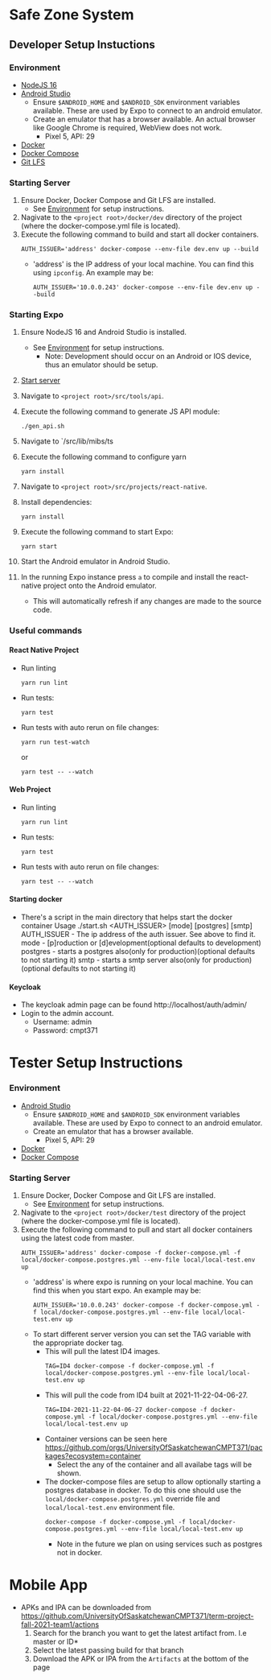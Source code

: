 # Safe Zone System

## Developer Setup Instuctions
### Environment
* [NodeJS 16](https://nodejs.org/en/)
* [Android Studio](https://developer.android.com/studio/install)
  * Ensure `$ANDROID_HOME` and `$ANDROID_SDK` environment variables available. These are used by Expo to connect to an android emulator.
  * Create an emulator that has a browser available. An actual browser like Google Chrome is required, WebView does not work.
    * Pixel 5, API: 29 
* [Docker](https://docs.docker.com/get-docker/)
* [Docker Compose](https://docs.docker.com/compose/install/)
* [Git LFS](https://git-lfs.github.com/)

### Starting Server
1. Ensure Docker, Docker Compose and Git LFS are installed. 
    * See [Environment](#Environment-1) for setup instructions.
2. Nagivate to the `<project root>/docker/dev` directory of the project (where the docker-compose.yml file is located).
3. Execute the following command to build and start all docker containers.
    ```
    AUTH_ISSUER='address' docker-compose --env-file dev.env up --build
    ```
    * 'address' is the IP address of your local machine. You can find this using `ipconfig`. An example may be:
       ```
       AUTH_ISSUER='10.0.0.243' docker-compose --env-file dev.env up --build
       ```

### Starting Expo
1. Ensure NodeJS 16 and Android Studio is installed. 
    * See [Environment](#Environment-1) for setup instructions.
      * Note: Development should occur on an Android or IOS device, thus an emulator should be setup.

2. [Start server](#Starting-Server)
3. Navigate to `<project root>/src/tools/api`.
4. Execute the following command to generate JS API module:
    ```
    ./gen_api.sh
    ```
5. Navigate to `<project root>/src/lib/mibs/ts
6. Execute the following command to configure yarn
    ```
    yarn install
    ```
7. Navigate to `<project root>/src/projects/react-native`.
8. Install dependencies:
    ```
    yarn install
    ```
9. Execute the following command to start Expo:
    ```
    yarn start
    ```
10. Start the Android emulator in Android Studio.
11. In the running Expo instance press `a` to compile and install the react-native project onto the Android emulator.
    * This will automatically refresh if any changes are made to the source code.

### Useful commands
#### React Native Project
* Run linting
  ```
  yarn run lint
  ```
* Run tests:
  ```
  yarn test
  ```
* Run tests with auto rerun on file changes:
  ```
  yarn run test-watch 
  ```
  or 
  ```
  yarn test -- --watch
  ```

#### Web Project
* Run linting
  ```
  yarn run lint
  ```
* Run tests:
  ```
  yarn test
  ```
* Run tests with auto rerun on file changes:
  ```
  yarn test -- --watch
  ```

#### Starting docker
* There's a script in the main directory that helps start the docker container
Usage ./start.sh <AUTH_ISSUER> [mode] [postgres] [smtp]
AUTH_ISSUER - The ip address of the auth issuer. See above to find it.
mode - [p]roduction or [d]evelopment(optional defaults to development)
postgres - starts a postgres also(only for production)(optional defaults to not starting it)
smtp - starts a smtp server also(only for production)(optional defaults to not starting it)


#### Keycloak
* The keycloak admin page can be found http://localhost/auth/admin/
* Login to the admin account.
  * Username: admin
  * Password: cmpt371



# Tester Setup Instructions

### Environment
* [Android Studio](https://developer.android.com/studio/install)
  * Ensure `$ANDROID_HOME` and `$ANDROID_SDK` environment variables available. These are used by Expo to connect to an android emulator.
  * Create an emulator that has a browser available.
    * Pixel 5, API: 29 
* [Docker](https://docs.docker.com/get-docker/)
* [Docker Compose](https://docs.docker.com/compose/install/)
### Starting Server
1. Ensure Docker, Docker Compose and Git LFS are installed. 
    * See [Environment](#Environment-2) for setup instructions.
2. Nagivate to the `<project root>/docker/test` directory of the project (where the docker-compose.yml file is located).
3. Execute the following command to pull and start all docker containers using the latest code from master.
    ```
    AUTH_ISSUER='address' docker-compose -f docker-compose.yml -f local/docker-compose.postgres.yml --env-file local/local-test.env up 
    ```
    * 'address' is where  expo is running on your local machine. You can find this when you start expo. An example may be:
       ```
       AUTH_ISSUER='10.0.0.243' docker-compose -f docker-compose.yml -f local/docker-compose.postgres.yml --env-file local/local-test.env up 
       ```
    * To start different server version you can set the TAG variable with the appropriate docker tag.
      * This will pull the latest ID4 images. 
        ```
        TAG=ID4 docker-compose -f docker-compose.yml -f local/docker-compose.postgres.yml --env-file local/local-test.env up
        ```
      * This will pull the code from ID4 built at 2021-11-22-04-06-27. 
        ```
        TAG=ID4-2021-11-22-04-06-27 docker-compose -f docker-compose.yml -f local/docker-compose.postgres.yml --env-file local/local-test.env up
        ```
      * Container versions can be seen here https://github.com/orgs/UniversityOfSaskatchewanCMPT371/packages?ecosystem=container
        * Select the any of the container and all availabe tags will be shown. 
      * The docker-compose files are setup to allow optionally starting a postgres database in docker. To do this one should use the `local/docker-compose.postgres.yml` override file and `local/local-test.env` environment file.
          ```
          docker-compose -f docker-compose.yml -f local/docker-compose.postgres.yml --env-file local/local-test.env up
          ```
        * Note in the future we plan on using services such as postgres not in docker.

# Mobile App
* APKs and IPA can be downloaded from https://github.com/UniversityOfSaskatchewanCMPT371/term-project-fall-2021-team1/actions
  1. Search for the branch you want to get the latest artifact from. I.e master or ID*
  2. Select the latest passing build for that branch
  3. Download the APK or IPA from the `Artifacts` at the bottom of the page
